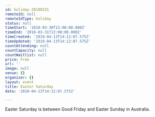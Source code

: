 ```yaml
---
id: holiday-20180331
remoteId: null
remoteIdType: holiday
status: null
timeStart: '2018-03-30T13:00:00.000Z'
timeEnd: '2018-03-31T13:00:00.000Z'
timeCreated: '2018-04-13T14:12:07.575Z'
timeUpdated: '2018-04-13T14:12:07.575Z'
countAttending: null
countCapacity: null
countWaitlist: null
price: Free
url: ''
image: null
venue: {}
organizer: {}
layout: event
title: Easter Saturday
date: '2018-04-13T14:12:07.575Z'

---
```

Easter Saturday is between Good Friday and Easter Sunday in Australia.
